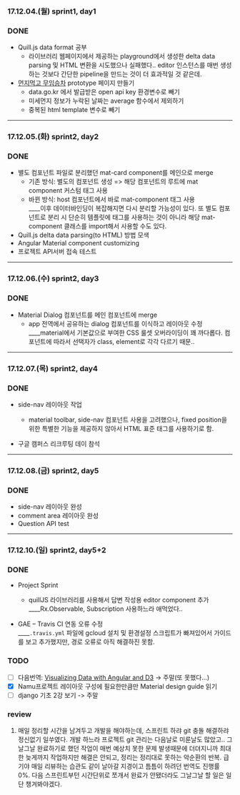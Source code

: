 ### 17.12.04.(월) sprint1, day1

### DONE

* Quill.js data format 공부
    * 라이브러리 웹페이지에서 제공하는 playground에서 생성한 delta data parsing 및 HTML 변환을 시도했으나 실패했다.. editor 인스턴스를 매번 생성하는 것보다 간단한 pipeline을 만드는 것이 더 효과적일 것 같은데.
* [먼지먹고 무임승차](freeridewithdust.appspot.com) prototype 페이지 만들기
    * data.go.kr 에서 발급받은 open api key 환경변수로 빼기
    * 미세먼지 정보가 누락된 날짜는 average 함수에서 제외하기
    * 중복된 html template 변수로 빼기

---

### 17.12.05.(화) sprint2, day2

### DONE

* 별도 컴포넌트 파일로 분리했던 mat-card component를 메인으로 merge
    * 기존 방식: 별도의 컴포넌트 생성 => 해당 컴포넌트의 루트에 mat component 커스텀 태그 사용
    * 바뀐 방식: host 컴포넌트에서 바로 mat-component 태그 사용  
    ____이후 데이터바인딩이 복잡해지면 다시 분리할 가능성이 있다. 또 별도 컴포넌트로 분리 시 단순히 템플릿에 태그를 사용하는 것이 아니라 해당 mat-component 클래스를 import해서 사용할 수도 있다.
* Quill.js delta data parsing(to HTML) 방법 모색
* Angular Material component customizing
* 프로젝트 API서버 접속 테스트

---

### 17.12.06.(수) sprint2, day3

### DONE

* Material Dialog 컴포넌트를 메인 컴포넌트에 merge
    * app 전역에서 공유하는 dialog 컴포넌트를 이식하고 레이아웃 수정  
    ____material에서 기본값으로 부여한 CSS 룰셋 오버라이딩이 꽤 까다롭다. 컴포넌트에 따라서 선택자가 class, element로 각각 다르기 때문..

---

### 17.12.07.(목) sprint2, day4

### DONE

* side-nav 레이아웃 작업
    * material toolbar, side-nav 컴포넌트 사용을 고려했으나, fixed position을 위한 특별한 기능을 제공하지 않아서 HTML 표준 태그를 사용하기로 함.

* 구글 캠퍼스 리크루팅 데이 참석

---

### 17.12.08.(금) sprint2, day5

### DONE

* side-nav 레이아웃 완성
* comment area 레이아웃 완성
* Question API test

---

### 17.12.10.(일) sprint2, day5+2

### DONE

* Project Sprint
    * quillJS 라이브러리를 사용해서 답변 작성용 editor component 추가  
    ____Rx.Observable, Subscription 사용하느라 애먹었다..

* GAE – Travis CI 연동 오류 수정  
____`.travis.yml` 파일에 gcloud 설치 및 환경설정 스크립트가 빠져있어서 가이드를 보고 추가했지만, 경로 오류로 아직 해결하진 못함. 

### TODO

* [ ] 다음번역: [Visualizing Data with Angular and D3](https://medium.com/netscape/visualizing-data-with-angular-and-d3-209dde784aeb) -> 주말(또 못했다...)
* [x] Namu프로젝트 레이아웃 구성에 필요한만큼만 Material design guide 읽기
* [ ] django 기초 2강 보기 -> 주말

### review

1. 매일 정리할 시간을 남겨두고 개발을 해야하는데, 스프린트 하랴 git 충돌 해결하랴 정신없기 일쑤였다. 개발 하느라 프로젝트 git 관리는 다음날로 미룬날도 많았고.. 그날그날 완료하기로 했던 작업이 매번 예상치 못한 문제 발생때문에 더뎌지니까 최대한 늦게까지 작업하지만 해결은 안되고, 정리는 정리대로 못하는 악순환의 반복. 급기야 매일 리뷰하는 습관도 같이 날아갈 지경이고 틈틈이 하려던 번역도 진행률 0%. 다음 스프린트부턴 시간단위로 쪼개서 완료가 안됐더라도 그날그날 할 일은 일단 챙겨봐야겠다.